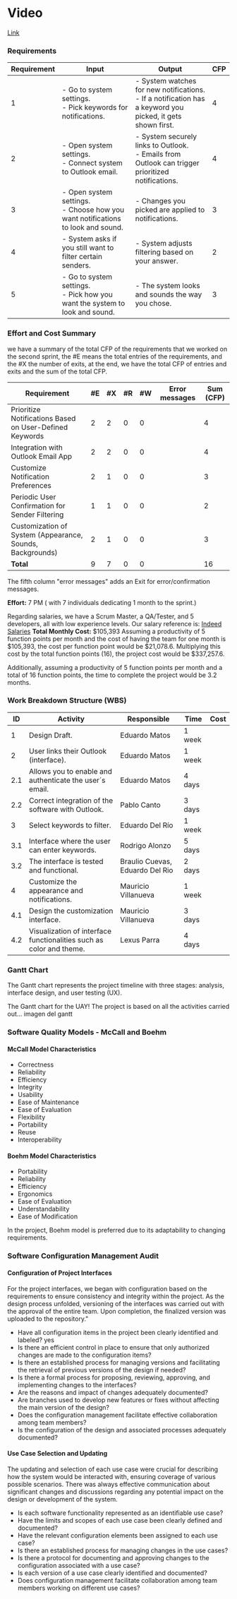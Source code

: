 # Video

[Link](https://youtu.be/SaOdiAgUM2E)



### Requirements


| **Requirement** | **Input** | **Output** | **CFP** |
|-----------------|--------------------------|------------|---------|
| 1               | - Go to system settings.<br>- Pick keywords for notifications. | - System watches for new notifications.<br>- If a notification has a keyword you picked, it gets shown first. | 4       |
| 2               | - Open system settings.<br>- Connect system to Outlook email. | - System securely links to Outlook.<br>- Emails from Outlook can trigger prioritized notifications. | 4       |
| 3               | - Open system settings.<br>- Choose how you want notifications to look and sound. | - Changes you picked are applied to notifications. | 3       |
| 4               | - System asks if you still want to filter certain senders. | - System adjusts filtering based on your answer. | 2       |
| 5               | - Go to system settings.<br>- Pick how you want the system to look and sound. | - The system looks and sounds the way you chose. | 3       |


### Effort and Cost Summary

we have a summary of the total CFP of the requirements that we worked on the second sprint, the #E means the total entries of the requirements, and the #X the number of exits,  at the end, we have the total CFP of entries and exits and the sum of the total CFP.

| Requirement                                       | #E | #X | #R | #W | Error messages | Sum (CFP) |
|---------------------------------------------------|----|----|----|----|-----------------|-----------|
| Prioritize Notifications Based on User-Defined Keywords | 2  | 2  | 0  | 0  |             | 4        |
| Integration with Outlook Email App                | 2  | 2  | 0  | 0  |               | 4        |
| Customize Notification Preferences                | 2  | 1  | 0  | 0  |               | 3        |
| Periodic User Confirmation for Sender Filtering   | 1  | 1  | 0  | 0  |             | 2       |
| Customization of System (Appearance, Sounds, Backgrounds) | 2  | 1  | 0  | 0  |      | 3     |
| **Total**                                         | 9  | 7  | 0  | 0  |             | 16         |


The fifth column "error messages" adds an Exit for error/confirmation messages.

**Effort:** 7 PM ( with 7 individuals dedicating 1 month to the sprint.) 

Regarding salaries, we have a Scrum Master, a QA/Tester, and 5 developers, all with low experience levels.
Our salary reference is: [Indeed Salaries](https://mx.indeed.com/career/salaries) 
**Total Monthly Cost:** $105,393
Assuming a productivity of 5 function points per month and the cost of having the team for one month is $105,393, the cost per function point would be $21,078.6. Multiplying this cost by the total function points (16), the project cost would be $337,257.6.

Additionally, assuming a productivity of 5 function points per month and a total of 16 function points, the time to complete the project would be 3.2 months.


### Work Breakdown Structure (WBS)


| ID  | Activity                                      | Responsible          | Time  | Cost |
|-----|-----------------------------------------------|-----------------------|-------|------|
| 1   | Design Draft.                                 | Eduardo Matos         | 1 week |      |
| 2   | User links their Outlook (interface).         | Eduardo Matos         | 1 week |      |
| 2.1 | Allows you to enable and authenticate the user´s email. | Eduardo Matos         | 4 days |      |
| 2.2 | Correct integration of the software with Outlook. | Pablo Canto           | 3 days |      |
| 3   | Select keywords to filter.                   | Eduardo Del Río        | 1 week |      |
| 3.1 | Interface where the user can enter keywords. | Rodrigo Alonzo         | 5 days |      |
| 3.2 | The interface is tested and functional.      | Braulio Cuevas, Eduardo Del Rio | 2 days |      |
| 4   | Customize the appearance and notifications.  | Mauricio Villanueva    | 1 week |      |
| 4.1 | Design the customization interface.          | Mauricio Villanueva    | 3 days |      |
| 4.2 | Visualization of interface functionalities such as color and theme. | Lexus Parra           | 4 days |      |

### Gantt Chart

The Gantt chart represents the project timeline with three stages: analysis, interface design, and user testing (UX).


The Gantt chart for the UAY! The project is based on all the activities carried out...
imagen del gantt


### Software Quality Models - McCall and Boehm

#### McCall Model Characteristics

- Correctness
- Reliability
- Efficiency
- Integrity
- Usability
- Ease of Maintenance
- Ease of Evaluation
- Flexibility
- Portability
- Reuse
- Interoperability

#### Boehm Model Characteristics

- Portability
- Reliability
- Efficiency
- Ergonomics
- Ease of Evaluation
- Understandability
- Ease of Modification

In the project, Boehm model is preferred due to its adaptability to changing requirements.

### Software Configuration Management Audit


#### Configuration of Project Interfaces
For the project interfaces, we began with configuration based on the requirements to ensure consistency and integrity within the project. As the design process unfolded, versioning of the interfaces was carried out with the approval of the entire team. Upon completion, the finalized version was uploaded to the repository."

- Have all configuration items in the project been clearly identified and labeled? yes
- Is there an efficient control in place to ensure that only authorized changes are made to the configuration items?
- Is there an established process for managing versions and facilitating the retrieval of previous versions of the design if needed?
- Is there a formal process for proposing, reviewing, approving, and implementing changes to the interfaces?
- Are the reasons and impact of changes adequately documented?
- Are branches used to develop new features or fixes without affecting the main version of the design?
- Does the configuration management facilitate effective collaboration among team members?
- Is the configuration of the design and associated processes adequately documented?

#### Use Case Selection and Updating
The updating and selection of each use case were crucial for describing how the system would be interacted with, ensuring coverage of various possible scenarios. There was always effective communication about significant changes and discussions regarding any potential impact on the design or development of the system.

- Is each software functionality represented as an identifiable use case?
- Have the limits and scopes of each use case been clearly defined and documented?
- Have the relevant configuration elements been assigned to each use case?
- Is there an established process for managing changes in the use cases?
- Is there a protocol for documenting and approving changes to the configuration associated with a use case?
- Is each version of a use case clearly identified and documented?
- Does configuration management facilitate collaboration among team members working on different use cases?
